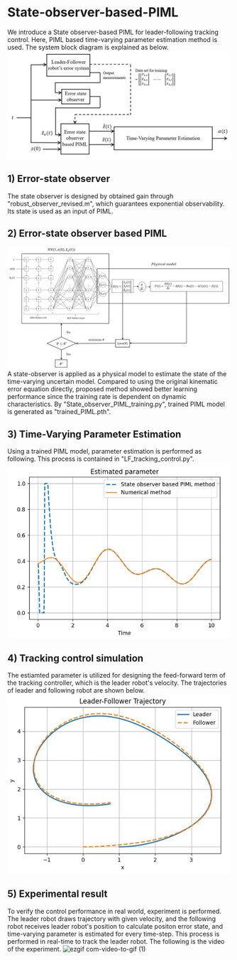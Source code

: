 # State-observer-based-PIML

We introduce a State observer-based PIML for leader-following tracking control. Here, PIML based time-varying parameter estimation method is used. The system block diagram is explained as below.
![block diagram](https://github.com/sjpark000/State-observer-PIML/blob/main/block_diagram.jpg)

## 1) Error-state observer
The state observer is designed by obtained gain through "robust_observer_revised.m", which guarantees exponential observability. Its state is used as an input of PIML.
## 2) Error-state observer based PIML
![observer-based PIML](https://github.com/sjpark000/State-observer-PIML/blob/main/observer_based_PIML.jpg)
A state-observer is applied as a physical model to estimate the state of the time-varying uncertain model. Compared to using the original kinematic error equation directly, proposed method showed better learning performance since the training rate is dependent on dynamic characteristics. By "State_observer_PIML_training.py", trained PIML model is generated as "trained_PIML.pth".
## 3) Time-Varying Parameter Estimation
Using a trained PIML model, parameter estimation is performed as following. This process is contained in "LF_tracking_control.py".
![parameter_estimation](https://github.com/sjpark000/State-observer-PIML/blob/main/parameter_Case1_new.png)
## 4) Tracking control simulation
The estiamted parameter is utilized for designing the feed-forward term of the tracking controller, which is the leader robot's velocity. The trajectories of leader and following robot are shown below.
![tracking control](https://github.com/sjpark000/State-observer-PIML/blob/main/traj_proposed_controller.jpg)
## 5) Experimental result
To verify the control performance in real world, experiment is performed. The leader robot draws trajectory with given velocity, and the following robot receives leader robot's position to calculate positon error state, and time-varying parameter is estimated for every time-step. This process is performed in real-time to track the leader robot. The following is the video of the experiment.
![ezgif com-video-to-gif (1)](https://github.com/sjpark000/State-observer-PIML/assets/110597177/fcc46278-1186-4b73-9acd-80a813c9aeaa)
